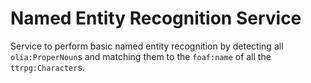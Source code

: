 # Named Entity Recognition Service

Service to perform basic named entity recognition by detecting all
`olia:ProperNoun`s and matching them to the `foaf:name` of all the
`ttrpg:Character`s.
